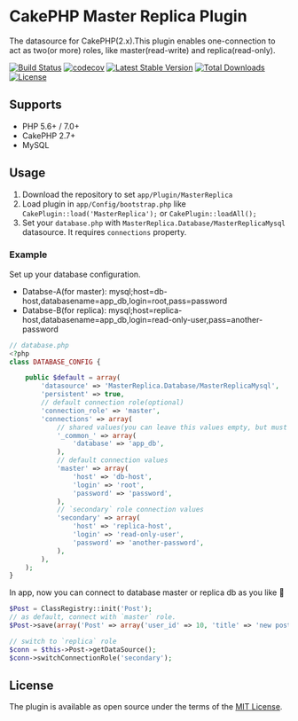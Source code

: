 # CakePHP Master Replica Plugin

The datasource for CakePHP(2.x).This plugin enables one-connection to act as two(or more) roles, like master(read-write) and replica(read-only).

[![Build Status](https://travis-ci.org/Connehito/cakephp2-master-replica.svg?branch=master)](https://travis-ci.org/Connehito/cakephp2-master-replica)
[![codecov](https://codecov.io/gh/Connehito/cakephp2-master-replica/branch/master/graph/badge.svg)](https://codecov.io/gh/Connehito/cakephp2-master-replica)
[![Latest Stable Version](https://poser.pugx.org/connehito/cakephp2-master-replica/v/stable)](https://packagist.org/packages/Connehito/cakephp2-master-replica)
[![Total Downloads](https://poser.pugx.org/connehito/cakephp2-master-replica/downloads)](https://packagist.org/packages/Connehito/cakephp2-master-replica)
[![License](https://poser.pugx.org/connehito/cakephp2-master-replica/license)](https://packagist.org/packages/Connehito/cakephp2-master-replica)

## Supports

- PHP 5.6+ / 7.0+
- CakePHP 2.7+
- MySQL

## Usage

1. Download the repository to set `app/Plugin/MasterReplica`
2. Load plugin in `app/Config/bootstrap.php` like `CakePlugin::load('MasterReplica');` or `CakePlugin::loadAll();`
3. Set your `database.php` with `MasterReplica.Database/MasterReplicaMysql` datasource. It requires `connections` property.

### Example

Set up your database configuration.

- Databse-A(for master): mysql;host=db-host,databasename=app_db,login=root,pass=password
- Databse-B(for replica): mysql;host=replica-host,databasename=app_db,login=read-only-user,pass=another-password

```php
// database.php
<?php
class DATABASE_CONFIG {

	public $default = array(
		'datasource' => 'MasterReplica.Database/MasterReplicaMysql',
		'persistent' => true,
		// default connection role(optional)
		'connection_role' => 'master',
		'connections' => array(
			// shared values(you can leave this values empty, but must be declared)
			'_common_' => array(
				'database' => 'app_db',
			),
			// default connection values
			'master' => array(
				'host' => 'db-host',
				'login' => 'root',
				'password' => 'password',
			),
			// `secondary` role connection values
			'secondary' => array(
				'host' => 'replica-host',
				'login' => 'read-only-user',
				'password' => 'another-password',
			),
		),
	);
}
```

In app, now you can connect to database master or replica db as you like :tada:

```php
$Post = ClassRegistry::init('Post');
// as default, connect with `master` role.
$Post->save(array('Post' => array('user_id' => 10, 'title' => 'new post', 'content' => 'some content')));

// switch to `replica` role
$conn = $this->Post->getDataSource();
$conn->switchConnectionRole('secondary');
```

## License

The plugin is available as open source under the terms of the [MIT License](http://opensource.org/licenses/MIT).
